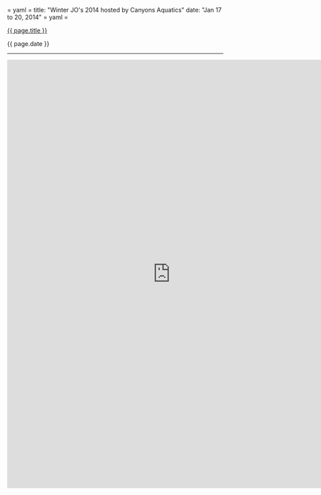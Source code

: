 = yaml =
title: "Winter JO's 2014 hosted by Canyons Aquatics"
date: "Jan 17 to 20, 2014"
= yaml =

<a href="{{ page.url }}" class='postTitleLink'><p class='postTitle'>{{ page.title }}</p></a>
<p class='postPublished'>{{ page.date }}</p>
<hr>

<div class="formholder">
  <iframe src="https://docs.google.com/forms/d/1-fgpTRrIPgL7bBMvjy4pecWTpVYIijxxFeqtXamGLio/viewform?embedded=true" width="760" height="1000" frameborder="0" marginheight="0" marginwidth="0">Loading...</iframe>
</div>

